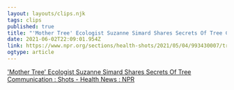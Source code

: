 ```yaml
---
layout: layouts/clips.njk 
tags: clips 
published: true 
title: "'Mother Tree' Ecologist Suzanne Simard Shares Secrets Of Tree Communication : Shots - Health News : NPR" 
date: 2021-06-02T22:09:01.954Z 
link: https://www.npr.org/sections/health-shots/2021/05/04/993430007/trees-talk-to-each-other-mother-tree-ecologist-hears-lessons-for-people-too 
ogtype: article 
---
```

['Mother Tree' Ecologist Suzanne Simard Shares Secrets Of Tree Communication : Shots - Health News : NPR](https://www.npr.org/sections/health-shots/2021/05/04/993430007/trees-talk-to-each-other-mother-tree-ecologist-hears-lessons-for-people-too) 
